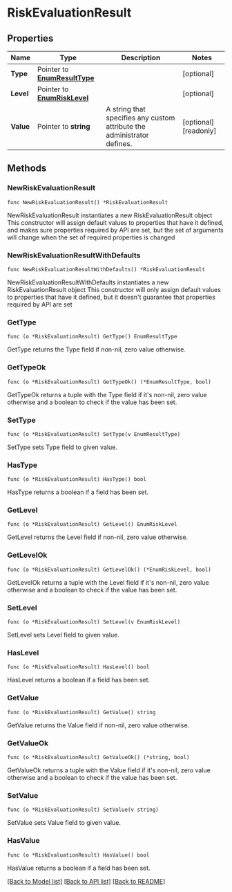 # RiskEvaluationResult

## Properties

Name | Type | Description | Notes
------------ | ------------- | ------------- | -------------
**Type** | Pointer to [**EnumResultType**](EnumResultType.md) |  | [optional] 
**Level** | Pointer to [**EnumRiskLevel**](EnumRiskLevel.md) |  | [optional] 
**Value** | Pointer to **string** | A string that specifies any custom attribute the administrator defines. | [optional] [readonly] 

## Methods

### NewRiskEvaluationResult

`func NewRiskEvaluationResult() *RiskEvaluationResult`

NewRiskEvaluationResult instantiates a new RiskEvaluationResult object
This constructor will assign default values to properties that have it defined,
and makes sure properties required by API are set, but the set of arguments
will change when the set of required properties is changed

### NewRiskEvaluationResultWithDefaults

`func NewRiskEvaluationResultWithDefaults() *RiskEvaluationResult`

NewRiskEvaluationResultWithDefaults instantiates a new RiskEvaluationResult object
This constructor will only assign default values to properties that have it defined,
but it doesn't guarantee that properties required by API are set

### GetType

`func (o *RiskEvaluationResult) GetType() EnumResultType`

GetType returns the Type field if non-nil, zero value otherwise.

### GetTypeOk

`func (o *RiskEvaluationResult) GetTypeOk() (*EnumResultType, bool)`

GetTypeOk returns a tuple with the Type field if it's non-nil, zero value otherwise
and a boolean to check if the value has been set.

### SetType

`func (o *RiskEvaluationResult) SetType(v EnumResultType)`

SetType sets Type field to given value.

### HasType

`func (o *RiskEvaluationResult) HasType() bool`

HasType returns a boolean if a field has been set.

### GetLevel

`func (o *RiskEvaluationResult) GetLevel() EnumRiskLevel`

GetLevel returns the Level field if non-nil, zero value otherwise.

### GetLevelOk

`func (o *RiskEvaluationResult) GetLevelOk() (*EnumRiskLevel, bool)`

GetLevelOk returns a tuple with the Level field if it's non-nil, zero value otherwise
and a boolean to check if the value has been set.

### SetLevel

`func (o *RiskEvaluationResult) SetLevel(v EnumRiskLevel)`

SetLevel sets Level field to given value.

### HasLevel

`func (o *RiskEvaluationResult) HasLevel() bool`

HasLevel returns a boolean if a field has been set.

### GetValue

`func (o *RiskEvaluationResult) GetValue() string`

GetValue returns the Value field if non-nil, zero value otherwise.

### GetValueOk

`func (o *RiskEvaluationResult) GetValueOk() (*string, bool)`

GetValueOk returns a tuple with the Value field if it's non-nil, zero value otherwise
and a boolean to check if the value has been set.

### SetValue

`func (o *RiskEvaluationResult) SetValue(v string)`

SetValue sets Value field to given value.

### HasValue

`func (o *RiskEvaluationResult) HasValue() bool`

HasValue returns a boolean if a field has been set.


[[Back to Model list]](../README.md#documentation-for-models) [[Back to API list]](../README.md#documentation-for-api-endpoints) [[Back to README]](../README.md)


